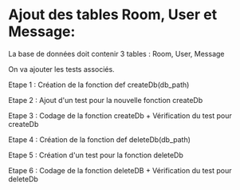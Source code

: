 # Ajout des tables Room, User et Message:

La base de données doit contenir 3 tables : Room, User, Message

On va ajouter les tests associés.

Etape 1 :
Création de la fonction def createDb(db_path)

Etape 2 : 
Ajout d'un test pour la nouvelle fonction createDb

Etape 3 :
Codage de la fonction createDb + Vérification du test pour createDb

Etape 4 :
Création de la fonction def deleteDb(db_path)

Etape 5 :
Création d'un test pour la fonction deleteDb

Etape 6 :
Codage de la fonction deleteDB  + Vérification du test pour deleteDb
